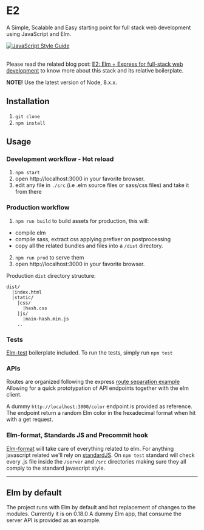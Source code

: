# E2
A Simple, Scalable and Easy starting point for full stack web development using JavaScript and Elm.

[![JavaScript Style Guide](https://img.shields.io/badge/code%20style-standard-brightgreen.svg)](http://standardjs.com/)
<br><br>

Please read the related blog post: [E2: Elm + Express for full-stack web development](http://nick.balestra.ch/2016/E2-full-stack-web-development-with-elm-and-express/) to know more about this stack and its relative boilerplate.

**NOTE!** Use the latest version of Node, 8.x.x.

## Installation

1. `git clone`
2. `npm install`

## Usage
### Development workflow - Hot reload
1. `npm start`
2.  open http://localhost:3000 in your favorite browser.
3.  edit any file in `./src` (i.e .elm source files or sass/css files) and take it from there

### Production workflow
1. `npm run build` to build assets for production, this will:
  - compile elm
  - compile sass, extract css applying prefixer on postprocessing
  - copy all the related bundles and files into a `/dist` directory.
2. `npm run prod` to serve them
3.  open http://localhost:3000 in your favorite browser.

Production `dist` directory structure:
```
dist/
  |index.html
  |static/
    |css/
      |hash.css
    |js/
      |main-hash.min.js
    ..
```

### Tests
[Elm-test](http://package.elm-lang.org/packages/elm-community/elm-test/latest) boilerplate included. To run the tests, simply run `npm test`

### APIs
Routes are organized following the express [route separation example](https://github.com/expressjs/express/blob/master/examples/route-separation)
Allowing for a quick prototypation of API endpoints together with the elm client.

A dummy `http://localhost:3000/color` endpoint is provided as reference. The endpoint return a random Elm color in the hexadecimal format when hit with a get request.

### Elm-format, Standards JS and Precommit hook
  [Elm-format](https://github.com/avh4/elm-format) will take care of everything related to elm. For anything javascript related we'll rely on [standardJS](https://github.com/feross/standard).
  On `npm test` standard will check every .js file inside the `/server` and `/src` directories making sure they all comply to the standard javascript style.

***

## Elm by default
The project runs with Elm by default and hot replacement of changes to the modules. Currently it is on 0.18.0
A dummy Elm app, that consume the server API is provided as an example.
